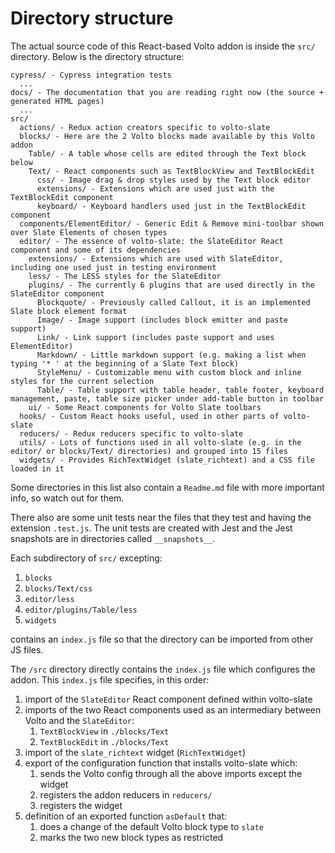 # Directory structure

The actual source code of this React-based Volto addon is inside the `src/` directory. Below is the directory structure:

```
cypress/ - Cypress integration tests
  ...
docs/ - The documentation that you are reading right now (the source + generated HTML pages)
  ...
src/
  actions/ - Redux action creators specific to volto-slate
  blocks/ - Here are the 2 Volto blocks made available by this Volto addon
    Table/ - A table whose cells are edited through the Text block below
    Text/ - React components such as TextBlockView and TextBlockEdit
      css/ - Image drag & drop styles used by the Text block editor
      extensions/ - Extensions which are used just with the TextBlockEdit component
      keyboard/ - Keyboard handlers used just in the TextBlockEdit component
  components/ElementEditor/ - Generic Edit & Remove mini-toolbar shown over Slate Elements of chosen types
  editor/ - The essence of volto-slate: the SlateEditor React component and some of its dependencies
    extensions/ - Extensions which are used with SlateEditor, including one used just in testing environment
    less/ - The LESS styles for the SlateEditor
    plugins/ - The currently 6 plugins that are used directly in the SlateEditor component
      Blockquote/ - Previously called Callout, it is an implemented Slate block element format
      Image/ - Image support (includes block emitter and paste support)
      Link/ - Link support (includes paste support and uses ElementEditor)
      Markdown/ - Little markdown support (e.g. making a list when typing '* ' at the beginning of a Slate Text block)
      StyleMenu/ - Customizable menu with custom block and inline styles for the current selection
      Table/ - Table support with table header, table footer, keyboard management, paste, table size picker under add-table button in toolbar
    ui/ - Some React components for Volto Slate toolbars
  hooks/ - Custom React hooks useful, used in other parts of volto-slate
  reducers/ - Redux reducers specific to volto-slate
  utils/ - Lots of functions used in all volto-slate (e.g. in the editor/ or blocks/Text/ directories) and grouped into 15 files
  widgets/ - Provides RichTextWidget (slate_richtext) and a CSS file loaded in it
```

Some directories in this list also contain a `Readme.md` file with more important info, so watch out for them.

There also are some unit tests near the files that they test and having the extension `.test.js`. The unit tests are created with Jest and the Jest snapshots are in directories called `__snapshots__`.

Each subdirectory of `src/` excepting:

1. `blocks`
2. `blocks/Text/css`
3. `editor/less`
4. `editor/plugins/Table/less`
5. `widgets`

contains an `index.js` file so that the directory can be imported from other JS files.

The `/src` directory directly contains the `index.js` file which configures the addon. This `index.js` file specifies, in this order:

1. import of the `SlateEditor` React component defined within volto-slate
2. imports of the two React components used as an intermediary between Volto and the `SlateEditor`:
    1. `TextBlockView` in `./blocks/Text`
    2. `TextBlockEdit` in `./blocks/Text`
4. import of the `slate_richtext` widget (`RichTextWidget`)
5. export of the configuration function that installs volto-slate which:
   1. sends the Volto config through all the above imports except the widget
   2. registers the addon reducers in `reducers/`
   3. registers the widget
6. definition of an exported function `asDefault` that:
    1. does a change of the default Volto block type to `slate`
    2. marks the two new block types as restricted
